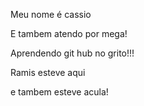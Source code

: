 
Meu nome é cassio


E tambem atendo por mega!



Aprendendo git hub no grito!!!

Ramis esteve aqui


e tambem esteve acula!

